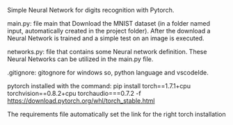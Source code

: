 Simple Neural Network for digits recognition with Pytorch.

main.py: file main that Download the MNIST dataset (in a folder named input, automatically created in the project folder).
          After the download a Neural Network is trained and a simple test on an image is executed.
          
networks.py: file that contains some Neural network definition. These Neural Networks can be utilized in the main.py file.

.gitignore: gitognore for windows so, python language and vscodeIde.

pytorch installed with the command: pip install torch==1.7.1+cpu torchvision==0.8.2+cpu torchaudio===0.7.2 -f https://download.pytorch.org/whl/torch_stable.html

The requirements file automatically set the link for the right torch installation
